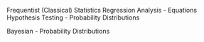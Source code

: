 Frequentist (Classical) Statistics
    Regression Analysis
        - Equations
    Hypothesis Testing
        - Probability Distributions

Bayesian
    - Probability Distributions